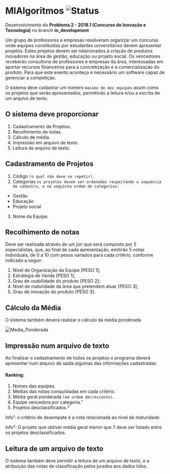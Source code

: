 # MIAlgoritmos ![Status](https://img.shields.io/badge/status-em%20constru%C3%A7%C3%A3o-orange.svg)

Desenvolvimento do **Problema 2 - 2018.1 (Concurso de Inovação e Tecnologia)** no branch **in_development**

Um grupo de professores e empresas
resolveram organizar um concurso onde equipes
constituídas por estudantes universitários devem
apresentar projetos. Estes projetos devem ser
relacionados à criação de produtos inovadores na área
de gestão, educação ou projeto social. Os vencedores
receberão consultoria de professores e empresas da
área, interessadas em aportar recursos financeiros para
a concretização e a comercialização do produto. Para que este evento aconteça é necessário um software capaz de gerenciar a competição.

O sistema deve cadastrar um número `máximo de dez equipes` assim como os projetos que serão apresentados, permitindo a leitura e/ou a escrita de um arquivo de texto.

## O sistema deve proporcionar

1. Cadastramento de Projetos.
2. Recolhimento de notas.
3. Cálculo de média.
4. Impressão em arquivo de texto.
5. Leitura de arquivo de texto.

##  Cadastramento de Projetos
1. Código  `(o qual não deve se repetir).`
3. Categorias `os projetos devem ser ordenadas respeitando a sequência de cadastro, e na seguinte ordem de categorias:`
  * Gestão
  * Educação
  * Projeto social
3. Nome da Equipe.

##  Recolhimento de notas

Deve ser realizada através de um júri que será composto por 5 especialistas, que, ao final de cada apresentação, emitirão 5 notas individuais, de 0 a 10 com pesos variados para cada critério, conforme indicado a seguir:

1. Nível de Organização da Equipe [PESO 1];
2. Estratégia de Venda [PESO 1];
3. Grau de usabilidade do produto [PESO 2];
4. Nível de maturidade da área que pretendem atuar [PESO 3];
5. Grau de inovação do produto [PESO 3].

##  Cálculo da Média

O sistema também deverá realizar o cálculo da média ponderada

<img src="https://latex.codecogs.com/gif.latex?%5Cfrac%7B%7B%5Csum_%7Bi%3D1%7D%5E%7Bn%7D%28p_%7Bi%7D*x_%7Bi%7D%29%7D%7D%7B%7B%5Csum_%7Bi%3D1%7D%5E%7Bn%7Dp_%7Bi%7D%7D%7D" alt="Media_Ponderada"/>

## Impressão num arquivo de texto

Ao finalizar o cadastramento de todos os projetos o programa deverá apresentar num arquivo de saída algumas das informações cadastradas:

#### Ranking:
  1. Nomes das equipes.
  2. Médias das notas conquistadas em cada critério.
  3. Média geral ponderada `(em ordem decrescente).`
  4. Equipe vencedora por categoria.¹
  5. Projetos desclassificados.²

Info¹: o critério de desempate é a nota relacionada ao nível de maturidade

Info²: O projeto que obtiver média geral menor que 7 deve ser listado entre os projetos desclassificados.

## Leitura de um arquivo de texto

O sistema também deve permitir a leitura de um arquivo de texto, e a atribuição das notas de classificação pelos jurados aos dados lidos.
